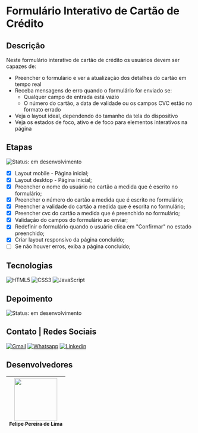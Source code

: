 # Formulário Interativo de Cartão de Crédito

## Descrição

Neste formulário interativo de cartão de crédito os usuários devem ser capazes de: 

 - Preencher o formulário e ver a atualização dos detalhes do cartão em tempo real
 - Receba mensagens de erro quando o formulário for enviado se:
   - Qualquer campo de entrada está vazio
   - O número do cartão, a data de validade ou os campos CVC estão no formato errado
 - Veja o layout ideal, dependendo do tamanho da tela do dispositivo
 - Veja os estados de foco, ativo e de foco para elementos interativos na página

## Etapas

 ![Status: em desenvolvimento](https://img.shields.io/badge/STATUS-Em%20desenvolvimento-blue)

 - [x] Layout mobile - Página inicial;
 - [x] Layout desktop - Página inicial;
 - [x] Preencher o nome do usuário no cartão a medida que é escrito no formulário;
 - [x] Preencher o número do cartão a medida que é escrito no formulário;
 - [x] Preencher a validade do cartão a medida que é escrita no formulário;
 - [x] Preencher cvc do cartão a medida que é preenchido no formulário;
 - [x] Validação do campos do formulário ao enviar;
 - [x] Redefinir o formulário quando o usuário clica em "Confirmar" no estado preenchido;
 - [x] Criar layout responsivo da página concluído;
 - [ ] Se não houver erros, exiba a página concluído;

## Tecnologias

 ![HTML5](https://img.shields.io/badge/html5-%23E34F26.svg?style=for-the-badge&logo=html5&logoColor=white) ![CSS3](https://img.shields.io/badge/css3-%231572B6.svg?style=for-the-badge&logo=css3&logoColor=white) ![JavaScript](https://img.shields.io/badge/JavaScript-F7DF1E?style=for-the-badge&logo=javascript&logoColor=black) 


## Depoimento

![Status: em desenvolvimento](https://img.shields.io/badge/STATUS-Em%20desenvolvimento-blue)

## Contato | Redes Sociais

<a href="mailto:felipe.lima0160@gmail.com">![Gmail](https://img.shields.io/badge/Gmail-D14836?style=for-the-badge&logo=gmail&logoColor=white)</a>  <a href="https://wa.me/5521979926096">![Whatsapp](https://img.shields.io/badge/WhatsApp-25D366?style=for-the-badge&logo=whatsapp&logoColor=white)</a>  <a href="https://www.linkedin.com/in/felipe-lima01/">![Linkedin](https://img.shields.io/badge/LinkedIn-0077B5?style=for-the-badge&logo=linkedin&logoColor=white)</a> 

## Desenvolvedores

 | [<img src="https://avatars.githubusercontent.com/u/102830741?s=400&u=eb0ed821d5deeaaac9a910f737ce38ddfda2f3a9&v=4" width=115><br><sub>Felipe Pereira de Lima</sub>](https://github.com/LipePLima) 
 | :---: |

